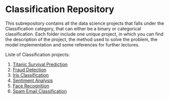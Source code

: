 
# Classification Repository

This subrepository contains all the data science projects that falls under the Classification category, that can either be a binary or categorical classification. Each folder include one unique project, in which you can find the description of the project, the method used to solve the problem, the model implementation and some references for further lectures.

Liste of Classification projects:

1. [Titanic Survival Prediction](/Classification/Titanic%20Survival%20Prediction)
2. [Fraud Detection](/Classification/Fraud%20Detection)
3. [Iris Classification](/Classification/Iris%20Classification)
4. [Sentiment Analysis](/Classification/Sentiment%20Analysis)
5. [Face Recognition](/Classification/Face%20Recongnition)
6. [Spam Email Classification](/Classification/Spam%20Email%20Classification)
